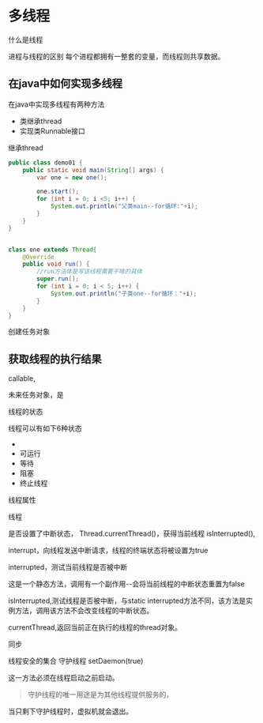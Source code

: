 


# 多线程


什么是线程



进程与线程的区别
每个进程都拥有一整套的变量，而线程则共享数据。




## 在java中如何实现多线程

在java中实现多线程有两种方法
- 类继承thread
- 实现类Runnable接口


继承thread

```java
public class demo01 {
    public static void main(String[] args) {
        var one = new one();

        one.start();
        for (int i = 0; i <5; i++) {
            System.out.println("父类main--for循环:"+i);
        }
    }
}


class one extends Thread{
    @Override
    public void run() {
        //run方法体是写该线程需要干啥的具体
        super.run();
        for (int i = 0; i < 5; i++) {
            System.out.println("子类one--for循环："+i);
        }
    }
}
```


创建任务对象




## 获取线程的执行结果
callable,


未来任务对象，是






线程的状态

线程可以有如下6种状态

- 
- 可运行
- 等待
- 阻塞
- 终止线程


线程属性

线程


是否设置了中断状态，
Thread.currentThread()，获得当前线程
isInterrupted(),



interrupt，向线程发送中断请求，线程的终端状态将被设置为true

interrupted，测试当前线程是否被中断

这是一个静态方法，调用有一个副作用--会将当前线程的中断状态重置为false

isInterrupted,测试线程是否被中断，与static interrupted方法不同，该方法是实例方法，调用该方法不会改变线程的中断状态。


currentThread,返回当前正在执行的线程的thread对象。


同步


线程安全的集合
守护线程
setDaemon(true)


这一方法必须在线程启动之前启动。

> 守护线程的唯一用途是为其他线程提供服务的，



当只剩下守护线程时，虚拟机就会退出。

